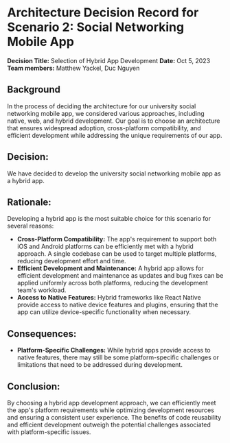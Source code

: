 # Architecture Decision Record for Scenario 2: Social Networking Mobile App
**Decision Title:** Selection of Hybrid App Development
**Date:** Oct 5, 2023
**Team members:** Matthew Yackel, Duc Nguyen

## Background
In the process of deciding the architecture for our university social networking mobile app, we considered various approaches, including native, web, and hybrid development. Our goal is to choose an architecture that ensures widespread adoption, cross-platform compatibility, and efficient development while addressing the unique requirements of our app.

## Decision:
We have decided to develop the university social networking mobile app as a hybrid app.

## Rationale:
Developing a hybrid app is the most suitable choice for this scenario for several reasons:
- **Cross-Platform Compatibility:** The app's requirement to support both iOS and Android platforms can be efficiently met with a hybrid approach. A single codebase can be used to target multiple platforms, reducing development effort and time.
- **Efficient Development and Maintenance:** A hybrid app allows for efficient development and maintenance as updates and bug fixes can be applied uniformly across both platforms, reducing the development team's workload.
- **Access to Native Features:** Hybrid frameworks like React Native provide access to native device features and plugins, ensuring that the app can utilize device-specific functionality when necessary.

## Consequences:
- **Platform-Specific Challenges:** While hybrid apps provide access to native features, there may still be some platform-specific challenges or limitations that need to be addressed during development.

## Conclusion:
By choosing a hybrid app development approach, we can efficiently meet the app's platform requirements while optimizing development resources and ensuring a consistent user experience. The benefits of code reusability and efficient development outweigh the potential challenges associated with platform-specific issues.
